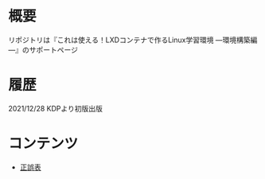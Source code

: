 # 概要
リポジトリは『これは使える！LXDコンテナで作るLinux学習環境 ―環境構築編―』のサポートページ

# 履歴
2021/12/28 KDPより初版出版

# コンテンツ
- [正誤表](/eratta.md)
